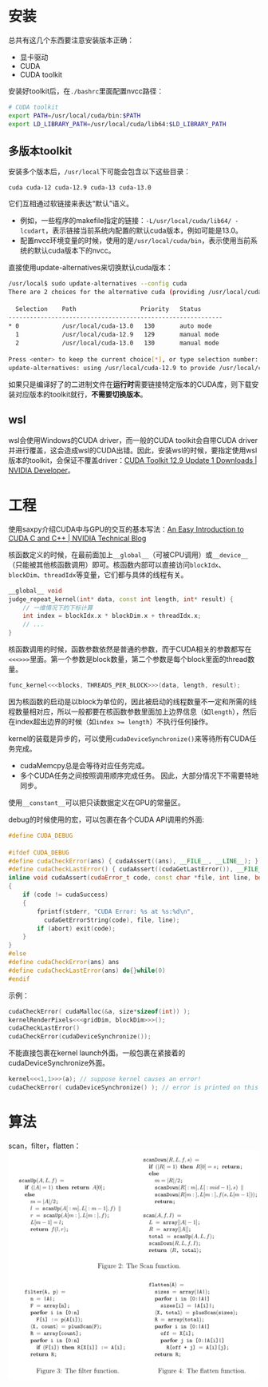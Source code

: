 # 安装

总共有这几个东西要注意安装版本正确：
- 显卡驱动
- CUDA
- CUDA toolkit

安装好toolkit后，在`./bashrc`里面配置nvcc路径：
```bash
# CUDA toolkit
export PATH=/usr/local/cuda/bin:$PATH
export LD_LIBRARY_PATH=/usr/local/cuda/lib64:$LD_LIBRARY_PATH
```

## 多版本toolkit

安装多个版本后，`/usr/local`下可能会包含以下这些目录：
```
cuda cuda-12 cuda-12.9 cuda-13 cuda-13.0
```
它们互相通过软链接来表达“默认”语义。
- 例如，一些程序的makefile指定的链接：`-L/usr/local/cuda/lib64/ -lcudart`，表示链接当前系统内配置的默认cuda版本，例如可能是13.0。
- 配置nvcc环境变量的时候，使用的是`/usr/local/cuda/bin`，表示使用当前系统的默认cuda版本下的nvcc。

直接使用update-alternatives来切换默认cuda版本：
```bash
/usr/local$ sudo update-alternatives --config cuda
There are 2 choices for the alternative cuda (providing /usr/local/cuda).

  Selection    Path                  Priority   Status
------------------------------------------------------------
* 0            /usr/local/cuda-13.0   130       auto mode
  1            /usr/local/cuda-12.9   129       manual mode
  2            /usr/local/cuda-13.0   130       manual mode

Press <enter> to keep the current choice[*], or type selection number: 1
update-alternatives: using /usr/local/cuda-12.9 to provide /usr/local/cuda (cuda) in manual mode
```

如果只是编译好了的二进制文件在**运行时**需要链接特定版本的CUDA库，则下载安装对应版本的toolkit就行，**不需要切换版本**。

## wsl

wsl会使用Windows的CUDA driver，而一般的CUDA toolkit会自带CUDA driver并进行覆盖，这会造成wsl的CUDA出错。因此，安装wsl的时候，要指定使用wsl版本的toolkit，会保证不覆盖driver：[CUDA Toolkit 12.9 Update 1 Downloads | NVIDIA Developer](https://developer.nvidia.com/cuda-12-9-1-download-archive?target_os=Linux&target_arch=x86_64&Distribution=WSL-Ubuntu&target_version=2.0&target_type=deb_local)。

# 工程

使用saxpy介绍CUDA中与GPU的交互的基本写法：[An Easy Introduction to CUDA C and C++ | NVIDIA Technical Blog](https://developer.nvidia.com/blog/easy-introduction-cuda-c-and-c/)

核函数定义的时候，在最前面加上`__global__`（可被CPU调用）或`__device__`（只能被其他核函数调用）即可。核函数内部可以直接访问`blockIdx`、`blockDim`、`threadIdx`等变量，它们都与具体的线程有关。
```cpp
__global__ void  
judge_repeat_kernel(int* data, const int length, int* result) {  
    // 一维情况下的下标计算
    int index = blockIdx.x * blockDim.x + threadIdx.x;  
    // ...  
}
```

核函数调用的时候，函数参数依然是普通的参数，而于CUDA相关的参数都写在`<<<>>>`里面。第一个参数是block数量，第二个参数是每个block里面的thread数量。
```cpp
func_kernel<<<blocks, THREADS_PER_BLOCK>>>(data, length, result);
```

因为核函数的启动是以block为单位的，因此被启动的线程数量不一定和所需的线程数量相对应，所以一般都要在核函数参数里面加上边界信息（如`length`），然后在index超出边界的时候（如`index >= length`）不执行任何操作。

kernel的装载是异步的，可以使用`cudaDeviceSynchronize()`来等待所有CUDA任务完成。
- cudaMemcpy总是会等待对应任务完成。
- 多个CUDA任务之间按照调用顺序完成任务。
因此，大部分情况下不需要特地同步。

使用`__constant__`可以把只读数据定义在GPU的常量区。

debug的时候使用的宏，可以包裹在各个CUDA API调用的外面:
```cpp
#define CUDA_DEBUG  
  
#ifdef CUDA_DEBUG  
#define cudaCheckError(ans) { cudaAssert((ans), __FILE__, __LINE__); }  
#define cudaCheckLastError() { cudaAssert((cudaGetLastError()), __FILE__, __LINE__); }  
inline void cudaAssert(cudaError_t code, const char *file, int line, bool abort=true)  
{  
    if (code != cudaSuccess)  
    {  
        fprintf(stderr, "CUDA Error: %s at %s:%d\n",  
          cudaGetErrorString(code), file, line);  
        if (abort) exit(code);  
    }  
}  
#else  
#define cudaCheckError(ans) ans  
#define cudaCheckLastError(ans) do{}while(0)  
#endif
```
示例：
```cpp
cudaCheckError( cudaMalloc(&a, size*sizeof(int)) );
kernelRenderPixels<<<gridDim, blockDim>>>();  
cudaCheckLastError()  
cudaCheckError(cudaDeviceSynchronize());
```
不能直接包裹在kernel launch外面。一般包裹在紧接着的cudaDeviceSynchronize外面。
```cpp
kernel<<<1,1>>>(a); // suppose kernel causes an error!
cudaCheckError( cudaDeviceSynchronize() ); // error is printed on this line
```

# 算法

scan，filter，flatten：
![](assets/c81fedf89341193172eaf478b87e1224.png)
